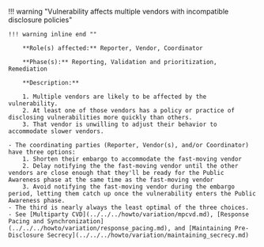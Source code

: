 <a name="18"></a>
!!! warning "Vulnerability affects multiple vendors with incompatible disclosure policies"

    !!! warning inline end ""

        **Role(s) affected:** Reporter, Vendor, Coordinator

        **Phase(s):** Reporting, Validation and prioritization, Remediation

        **Description:**

        1. Multiple vendors are likely to be affected by the vulnerability.
        2. At least one of those vendors has a policy or practice of disclosing vulnerabilities more quickly than others.
        3. That vendor is unwilling to adjust their behavior to accommodate slower vendors.

    - The coordinating parties (Reporter, Vendor(s), and/or Coordinator) have three options:
        1. Shorten their embargo to accommodate the fast-moving vendor
        2. Delay notifying the the fast-moving vendor until the other vendors are close enough that they'll be ready for the Public Awareness phase at the same time as the fast-moving vendor
        3. Avoid notifying the fast-moving vendor during the embargo period, letting them catch up once the vulnerability enters the Public Awareness phase.
    - The third is nearly always the least optimal of the three choices.
    - See [Multiparty CVD](../../../howto/variation/mpcvd.md), [Response Pacing and Synchronization](../../../howto/variation/response_pacing.md), and [Maintaining Pre-Disclosure Secrecy](../../../howto/variation/maintaining_secrecy.md)
